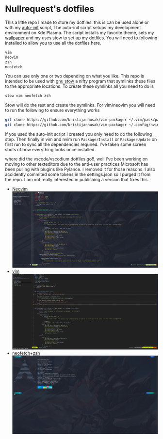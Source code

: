 # Nullrequest's dotfiles
This a little repo I made to store my dotfiles. this is can be used alone or with my [auto-init](https://github.com/advaithm/auto_init) script, The auto-init script setups my development environment on Kde Plasma. The script installs my favorite theme, sets my [wallpaper](https://twitter.com/KleinesGluck/status/1336052912594722816) and my uses stow to set up my dotfiles. You will need to following installed to allow you to use all the dotfiles here.
```
vim
neovim
zsh
neofetch
```
You can use only one or two depending on what you like. This repo is intended to be used with [gnu stow](https://www.gnu.org/software/stow/) a nifty program that symlinks these files to the appropriate locations. To create these symlinks all you need to do is
```bash
stow vim neofetch zsh
```
Stow will do the rest and create the symlinks. For vim/neovim you will need to run the following to ensure everything works
```bash
git clone https://github.com/kristijanhusak/vim-packager ~/.vim/pack/packager/opt/vim-packager
git clone https://github.com/kristijanhusak/vim-packager ~/.config/nvim/pack/packager/opt/vim-packager
```
If you used the auto-init script I created you only need to do the following step. Then finally in vim and nvim run `PackagerInstall` or `PackagerUpdate` on first run to sync all the dependencies required. I've taken some screen shots of how everything looks once installed.

where did the vscode/vscodium dotfiles go!!, well I've been working on moving to other texteditors due to the anti-user practices Microsoft has been pulling with plugins like Pylance. I removed it for those reasons. I also accidently commited some tokens in the settings.json so I purged it from the repo. I am not really interested in publishing a version that fixes this.


- [Neovim](https://neovim.io/) 
![neovim](.github/neovim.png)
- [vim](https://www.vim.org/)
![vim](.github/vim.png)
- [neofetch](https://github.com/dylanaraps/neofetch)+[zsh](https://www.zsh.org/)
![neofetch+zsh](.github/zsh+neofetch.png)
